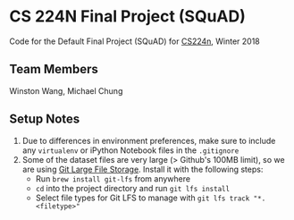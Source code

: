 # CS 224N Final Project (SQuAD)
Code for the Default Final Project (SQuAD) for [CS224n](http://web.stanford.edu/class/cs224n/), Winter 2018

## Team Members
Winston Wang, Michael Chung

## Setup Notes
1. Due to differences in environment preferences, make sure to include any `virtualenv` or iPython Notebook files in the `.gitignore`
2. Some of the dataset files are very large (> Github's 100MB limit), so we are using [Git Large File Storage](https://git-lfs.github.com/). Install it with the following steps:
	* Run `brew install git-lfs` from anywhere
	* `cd` into the project directory and run `git lfs install`
	* Select file types for Git LFS to manage with `git lfs track "*.<filetype>"`

<!-- # cs224n-win18-squad
Code for the Default Final Project (SQuAD) for [CS224n](http://web.stanford.edu/class/cs224n/), Winter 2018

Note: this code is adapted in part from the [Neural Language Correction](https://github.com/stanfordmlgroup/nlc/) code by the Stanford Machine Learning Group. -->
